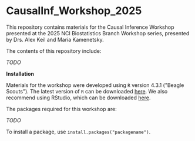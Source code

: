 # CausalInf_Workshop_2025
This repository contains materials for the Causal Inference Workshop presented at the 2025 NCI Biostatistics Branch Workshop series, presented by Drs. Alex Keil and Maria Kamenetsky.

The contents of this repository include:

*TODO*


**Installation**

Materials for the workshop were developed using `R` version 4.3.1 ("Beagle Scouts"). The latest version of `R` can be downloaded [here](https://cran.r-project.org/). We also recommend using RStudio, which can be downloaded [here](https://posit.co/downloads/).

The packages required for this workshop are:

*TODO*

To install a package, use `install.packages("packagename")`.




